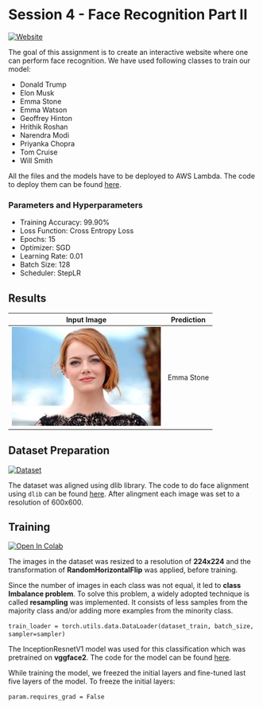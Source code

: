 # Session 4 - Face Recognition Part II

[![Website](https://img.shields.io/badge/Website-green.svg)](http://orionai.s3-website.ap-south-1.amazonaws.com/recognize)

The goal of this assignment is to create an interactive website where one can perform face recognition. We have used following classes to train our model:

- Donald Trump
- Elon Musk
- Emma Stone
- Emma Watson
- Geoffrey Hinton
- Hrithik Roshan
- Narendra Modi
- Priyanka Chopra
- Tom Cruise
- Will Smith

All the files and the models have to be deployed to AWS Lambda. The code to deploy them can be found [here](deployment/).

### Parameters and Hyperparameters

- Training Accuracy: 99.90%
- Loss Function: Cross Entropy Loss
- Epochs: 15
- Optimizer: SGD
- Learning Rate: 0.01
- Batch Size: 128
- Scheduler: StepLR

## Results

|                               Input Image                                | Prediction |
| :----------------------------------------------------------------------: | :--------: |
| <img src="./images/emma_stone.jpg" width="300px" alt="centered image" /> | Emma Stone |

## Dataset Preparation

[![Dataset](https://img.shields.io/badge/Dataset-blue.svg)](https://colab.research.google.com/drive/1H7unbfc8gC9gFkpKczOlqnsUmCF60tGG?usp=sharing)

The dataset was aligned using dlib library. The code to do face alignment using `dlib` can be found [here](../03%20-%20Face%20Recognition%20Part%201/face_alignment.py).
After alingment each image was set to a resolution of 600x600.

## Training

[![Open In Colab](https://colab.research.google.com/assets/colab-badge.svg)](https://colab.research.google.com/drive/1HBeQakPLH5SDOu02t0j4w6VCB0UoHO42?usp=sharing)

The images in the dataset was resized to a resolution of **224x224** and the transformation of **RandomHorizontalFlip** was applied, before training.

Since the number of images in each class was not equal, it led to **class Imbalance problem**. To solve this problem, a widely adopted technique is called **resampling** was implemented. It consists of less samples from the majority class and/or adding more examples from the minority class.

```
train_loader = torch.utils.data.DataLoader(dataset_train, batch_size, sampler=sampler)
```

The InceptionResnetV1 model was used for this classification which was pretrained on **vggface2**. The code for the model can be found [here](https://github.com/timesler/facenet-pytorch/blob/master/models/inception_resnet_v1.py).

While training the model, we freezed the initial layers and fine-tuned last five layers of the model. To freeze the initial layers:

```
param.requires_grad = False
```
